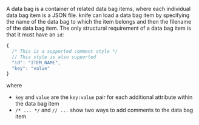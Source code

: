 A data bag is a container of related data bag items, where each
individual data bag item is a JSON file. knife can load a data bag item
by specifying the name of the data bag to which the item belongs and
then the filename of the data bag item. The only structural requirement
of a data bag item is that it must have an `id`:

``` javascript
{
  /* This is a supported comment style */
  // This style is also supported
  "id": "ITEM_NAME",
  "key": "value"
}
```

where

-   `key` and `value` are the `key:value` pair for each additional
    attribute within the data bag item
-   `/* ... */` and `// ...` show two ways to add comments to the data
    bag item